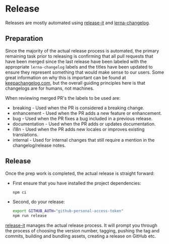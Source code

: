 # Release

Releases are mostly automated using
[release-it](https://github.com/release-it/release-it/) and
[lerna-changelog](https://github.com/lerna/lerna-changelog/).

## Preparation

Since the majority of the actual release process is automated, the primary
remaining task prior to releasing is confirming that all pull requests that
have been merged since the last release have been labeled with the appropriate
`lerna-changelog` labels and the titles have been updated to ensure they
represent something that would make sense to our users. Some great information
on why this is important can be found at
[keepachangelog.com](https://keepachangelog.com/en/1.0.0/), but the overall
guiding principles here is that changelogs are for humans, not machines.

When reviewing merged PR's the labels to be used are:

* breaking - Used when the PR is considered a breaking change.
* enhancement - Used when the PR adds a new feature or enhancement.
* bug - Used when the PR fixes a bug included in a previous release.
* documentation - Used when the PR adds or updates documentation.
* i18n - Used when the PR adds new locales or improves existing translations.
* internal - Used for internal changes that still require a mention in the
  changelog/release notes.

## Release

Once the prep work is completed, the actual release is straight forward:

* First ensure that you have installed the project dependencies:
  
  ```sh
  npm ci
  ```

* Second, do your release:

  ```sh
  export GITHUB_AUTH="github-personal-access-token"
  npm run release
  ```

[release-it](https://github.com/release-it/release-it/) manages the actual
release process. It will prompt you through the process of choosing the version
number, tagging, pushing the tag and commits, building and bundling assets,
creating a release on GitHub etc.
